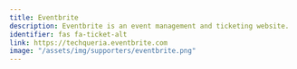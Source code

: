 ```yaml
---
title: Eventbrite
description: Eventbrite is an event management and ticketing website.
identifier: fas fa-ticket-alt
link: https://techqueria.eventbrite.com
image: "/assets/img/supporters/eventbrite.png"
---
```

